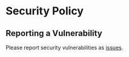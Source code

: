 # Security Policy

## Reporting a Vulnerability

Please report security vulnerabilities as [issues](https://github.com/brisen-app/brisen-client/issues/new/choose).
